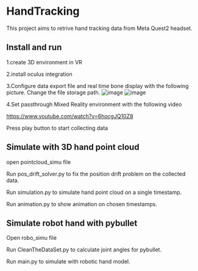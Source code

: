 # HandTracking
This project aims to retrive hand tracking data from Meta Quest2 headset.
## Install and run
1.create 3D environment in VR 

2.install oculus integration 

3.Configure data export file and real time bone display with the following picture. Change the file storage path.
![image](​ [​https://github.com/lexsaints/powershell/blob/master/IMG/ps2.png](https://github.com/JessicaWangCode/HandTracking/blob/main/MicrosoftTeams-image%20(1).png)​​)
![image](​ ​https://github.com/lexsaints/powershell/blob/master/IMG/ps2.png​​)

4.Set passthrough Mixed Reality environment with the following video

https://www.youtube.com/watch?v=6hocgJQ10Z8

Press play button to start collecting data
## Simulate with 3D hand point cloud
open pointcloud_simu file

Run pos_drift_solver.py to fix the position drift problem on the collected data.

Run simulation.py to simulate hand point cloud on a single timestamp.

Run animation.py to show animation on chosen timestamps.

## Simulate robot hand with pybullet
Open robo_simu file

Run CleanTheDataSet.py to calculate joint angles for pybullet.

Run main.py to simulate with robotic hand model.
